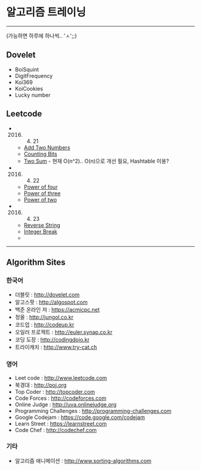 # 알고리즘 트레이닝
---
(가능하면 하루에 하나씩.. 'ㅅ';;)  

## Dovelet
- BoiSquint
- DigitFrequency
- Koi369
- KoiCookies
- Lucky number
  
  
## Leetcode
- 2016. 4. 21
	- [Add Two Numbers](https://leetcode.com/problems/add-two-numbers/)
	- [Counting Bits](https://leetcode.com/problems/counting-bits/)
	- [Two Sum](https://leetcode.com/problems/two-sum) - 현재 O(n^2).. O(n)으로 개선 필요, Hashtable 이용?
- 2016. 4. 22
	- [Power of four](https://leetcode.com/problems/power-of-four)
	- [Power of three](https://leetcode.com/problems/power-of-three)
	- [Power of two](https://leetcode.com/problems/power-of-two)
- 2016. 4. 23
	- [Reverse String](https://leetcode.com/problems/reverse-string/)
	- [Integer Break](https://leetcode.com/problems/integer-break/)
	- 

---
  
  
## Algorithm Sites

### 한국어
- 더블릿 : http://dovelet.com 
- 알고스팟 : http://algospot.com 
- 백준 온라인 저 : https://acmicpc.net 
- 정올 : http://jungol.co.kr 
- 코드업 : http://codeup.kr 
- 오일러 프로젝트 : http://euler.synap.co.kr 
- 코딩 도장 : http://codingdojo.kr 
- 트라이캐치 : http://www.try-cat.ch  
  
### 영어
- Leet code : http://www.leetcode.com
- 북경대 : http://poj.org 
- Top Coder : http://topcoder.com 
- Code Forces : http://codeforces.com 
- Online Judge : http://uva.onlinejudge.org
- Programming Challenges : http://programming-challenges.com 
- Google Codejam : https://code.google.com/codejam 
- Learn Street : https://learnstreet.com 
- Code Chef : http://codechef.com 
  
### 기타
- 알고리즘 애니메이션 : http://www.sorting-algorithms.com
